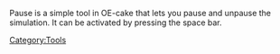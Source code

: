 Pause is a simple tool in OE-cake that lets you pause and unpause the simulation. It can be activated by pressing the space bar.

[Category:Tools](/CategoryTools.md "Category:Tools")
